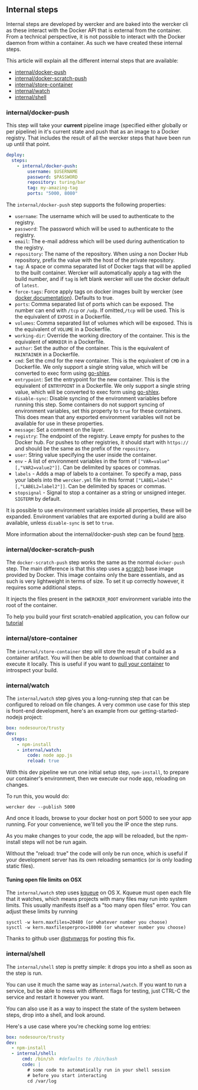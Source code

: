 ## Internal steps
Internal steps are developed by wercker and are baked into the wercker cli as
these interact with the Docker API that is external from the container. From a 
technical perspective, it is not possible to interact with the Docker daemon
from within a container. As such we have created these internal steps.

This article will explain all the different internal steps that are available:

* [internal/docker-push](#docker-push)
* [internal/docker-scratch-push](#scratch-push)
* [internal/store-container](#store-container)
* [internal/watch](#internal-watch)
* [internal/shell](#internal-shell)

### <a name="docker-push"></a>internal/docker-push

This step will take your **current** pipeline image (specified either globally
or per pipeline) in it's current state and push that as an image to a Docker
registry. That includes the result of all the wercker steps that have been run
up until that point.

```yaml
deploy:
  steps:
    - internal/docker-push:
        username: $USERNAME
        password: $PASSWORD
        repository: turing/bar
        tag: my-amazing-tag
        ports: "5000, 8080"
```

The `internal/docker-push` step supports the following properties:

- `username`: The username which will be used to authenticate to the registry.
- `password`: The password which will be used to authenticate to the registry.
- `email`: The e-mail address which will be used during authentication to the
  registry.
- `repository`: The name of the repository. When using a non Docker Hub
  repository, prefix the value with the host of the private repository.
- `tag`: A space or comma separated list of Docker tags that will be applied to the built container. Wercker will automatically apply a tag with the build number, and if `tag` is left blank wercker will use the docker default of `latest`.
- `force-tags`: Force apply tags on docker images built by wercker (see [docker documentation](https://docs.docker.com/engine/reference/api/docker_remote_api_v1.20/#tag-an-image-into-a-repository)). Defaults to true.
- `ports`: Comma separated list of ports which can be exposed. The number can
  end with `/tcp` or `/udp`. If omitted,`/tcp` will be used. This is the
  equivalent of `EXPOSE` in a Dockerfile.
- `volumes`: Comma separated list of volumes which will be exposed. This is the
  equivalent of `VOLUME` in a Dockerfile.
- `working-dir`: Override the working directory of the container. This is the
  equivalent of `WORKDIR` in a Dockerfile.
- `author`: Set the author of the container. This is the equivalent of
  `MAINTAINER` in a Dockerfile.
- `cmd`: Set the cmd for the new container. This is the equivalent of `CMD` in
  a Dockerfile. We only support a single string value, which will be converted
  to exec form using [go-shlex](https://github.com/flynn-archive/go-shlex).
- `entrypoint`: Set the entrypoint for the new container. This is the
  equivalent of `ENTRYPOINT` in a Dockerfile. We only support a single string
  value, which will be converted to exec form using [go-shlex](https://github.com/flynn-archive/go-shlex).
- `disable-sync`: Disable syncing of the environment variables before running
  this step. Some containers do not support syncing of environment variables,
  set this property to `true` for these containers. This does mean that any
  exported environment variables will not be available for use in these
  properties.
- `message`: Set a comment on the layer.
- `registry`: The endpoint of the registry. Leave empty for pushes to the
  Docker hub. For pushes to other registries, it should start with `https://`
  and should be the same as the prefix of the `repository`.
- `user`: String value specifying the user inside the container.
- `env` - A list of environment variables in the form of `["VAR=value"[,"VAR2=value2"]]`. Can be delimited by spaces or commas.
- `labels` - Adds a map of labels to a container. To specify a map, pass your labels into the `wercker.yml` file in this format `["LABEL=label"[,"LABEL2=label2"]]`. Can be delimited by spaces or commas.
- `stopsignal` - Signal to stop a container as a string or unsigned integer. `SIGTERM` by default.

It is possible to use environment variables inside all properties, these will
be expanded. Environment variables that are exported during a build are also
available, unless `disable-sync` is set to `true`.

More information about the internal/docker-push step can be found
[here](/docs/containers/pushing-containers.html).

### <a name="scratch-push" class="anchor"></a>internal/docker-scratch-push

The `docker-scratch-push` step works the same as the normal `docker-push` step.
The main difference is that this step uses a
[scratch](https://docs.docker.com/articles/baseimages/) base image provided by
Docker. This image contains only the bare essentials, and as such is very
lightweight in terms of size. To set it up correctly however, it requires some
additional steps.

It injects the files present in the `$WERCKER_ROOT` environment variable into
the root of the container.

To help you build your first scratch-enabled application, you can follow our
[tutorial](/quickstarts/advanced/building-minimal-containers-with-go.html)

### <a name="store-container" class="anchor"></a>internal/store-container
The `internal/store-container` step will store the result of a build as a
container artifact. You will then be able to download that container and
execute it locally.  This is useful if you want to [pull your
container](/cli/usage/pulling-builds.html) to introspect your
build.

### <a name="internal-watch" class="anchor"></a>internal/watch
The `internal/watch` step gives you a long-running step that can be configured
to reload on file changes. A very common use case for this step is front-end
development, here's an example from our getting-started-nodejs project:

```yaml
box: nodesource/trusty
dev:
  steps:
    - npm-install
    - internal/watch:
        code: node app.js
        reload: true
```

With this dev pipeline we run one initial setup step, `npm-install`, to prepare
our container's environment, then we execute our node app, reloading on changes.

To run this, you would do:

```no-highlight
wercker dev --publish 5000
```

And once it loads, browse to your docker host on port 5000 to see your app running.
For your convenience, we'll tell you the IP once the step runs.

As you make changes to your code, the app will be reloaded, but the npm-install
steps will not be run again.

Without the "reload: true" the code will only be run once, which is useful if
your development server has its own reloading semantics (or is only loading
static files).

#### Tuning open file limits on OSX

The `internal/watch` step uses [kqueue](https://en.wikipedia.org/wiki/Kqueue)
on OS X. Kqueue must open each file that it watches, which means projects with
many files may run into system limits. This usually manifests itself as
a "too many open files" error. You can adjust these limits by running

```
sysctl -w kern.maxfiles=20480 (or whatever number you choose)
sysctl -w kern.maxfilesperproc=18000 (or whatever number you choose)
```

Thanks to github user [@stvnwrgs](https://github.com/stvnwrgs) for posting
this fix.

### <a name="internal-shell" class="anchor"></a>internal/shell
The `internal/shell` step is pretty simple: it drops you into a shell as soon
as the step is run.

You can use it much the same way as `internal/watch`. If you want to run a
service, but be able to mess with different flags for testing, just CTRL-C the
service and restart it however you want.

You can also use it as a way to inspect the state of the system between steps,
drop into a shell, and look around.

Here's a use case where you're checking some log entries:

```yaml
box: nodesource/trusty
dev:
  - npm-install
  - internal/shell:
      cmd: /bin/sh  #defaults to /bin/bash
      code: |
        # some code to automatically run in your shell session
        # before you start interacting
        cd /var/log
```


